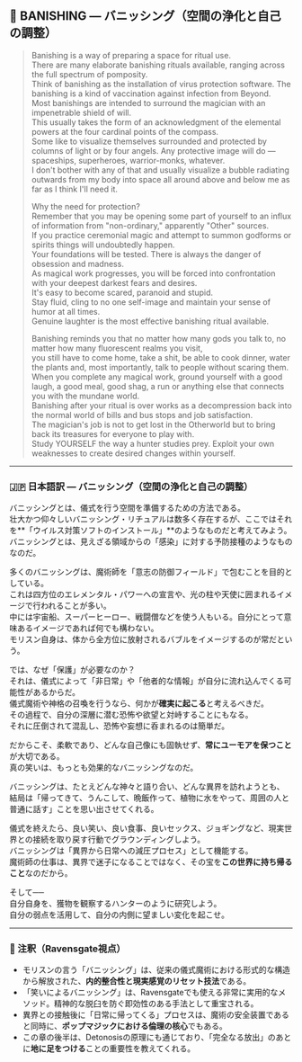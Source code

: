 ## 🧹 BANISHING — バニッシング（空間の浄化と自己の調整）

> Banishing is a way of preparing a space for ritual use.  
> There are many elaborate banishing rituals available, ranging across the full spectrum of pomposity.  
> Think of banishing as the installation of virus protection software. The banishing is a kind of vaccination against infection from Beyond.  
> Most banishings are intended to surround the magician with an impenetrable shield of will.  
> This usually takes the form of an acknowledgment of the elemental powers at the four cardinal points of the compass.  
> Some like to visualize themselves surrounded and protected by columns of light or by four angels. Any protective image will do — spaceships, superheroes, warrior-monks, whatever.  
> I don't bother with any of that and usually visualize a bubble radiating outwards from my body into space all around above and below me as far as I think I'll need it.  
> 
> Why the need for protection?  
> Remember that you may be opening some part of yourself to an influx of information from "non-ordinary," apparently "Other" sources.  
> If you practice ceremonial magic and attempt to summon godforms or spirits things will undoubtedly happen.  
> Your foundations will be tested. There is always the danger of obsession and madness.  
> As magical work progresses, you will be forced into confrontation with your deepest darkest fears and desires.  
> It's easy to become scared, paranoid and stupid.  
> Stay fluid, cling to no one self-image and maintain your sense of humor at all times.  
> Genuine laughter is the most effective banishing ritual available.  
> 
> Banishing reminds you that no matter how many gods you talk to, no matter how many fluorescent realms you visit,  
> you still have to come home, take a shit, be able to cook dinner, water the plants and, most importantly, talk to people without scaring them.  
> When you complete any magical work, ground yourself with a good laugh, a good meal, good shag, a run or anything else that connects you with the mundane world.  
> Banishing after your ritual is over works as a decompression back into the normal world of bills and bus stops and job satisfaction.  
> The magician's job is not to get lost in the Otherworld but to bring back its treasures for everyone to play with.  
> Study YOURSELF the way a hunter studies prey. Exploit your own weaknesses to create desired changes within yourself.

---

### 🇯🇵 日本語訳 — バニッシング（空間の浄化と自己の調整）

バニッシングとは、儀式を行う空間を準備するための方法である。  
壮大かつ仰々しいバニッシング・リチュアルは数多く存在するが、ここではそれを**「ウイルス対策ソフトのインストール」**のようなものだと考えてみよう。  
バニッシングとは、見えざる領域からの「感染」に対する予防接種のようなものなのだ。

多くのバニッシングは、魔術師を「意志の防御フィールド」で包むことを目的としている。  
これは四方位のエレメンタル・パワーへの宣言や、光の柱や天使に囲まれるイメージで行われることが多い。  
中には宇宙船、スーパーヒーロー、戦闘僧などを使う人もいる。自分にとって意味あるイメージであれば何でも構わない。  
モリスン自身は、体から全方位に放射されるバブルをイメージするのが常だという。

では、なぜ「保護」が必要なのか？  
それは、儀式によって「非日常」や「他者的な情報」が自分に流れ込んでくる可能性があるからだ。  
儀式魔術や神格の召喚を行うなら、何かが**確実に起こる**と考えるべきだ。  
その過程で、自分の深層に潜む恐怖や欲望と対峙することにもなる。  
それに圧倒されて混乱し、恐怖や妄想に呑まれるのは簡単だ。

だからこそ、柔軟であり、どんな自己像にも固執せず、**常にユーモアを保つこと**が大切である。  
真の笑いは、もっとも効果的なバニッシングなのだ。

バニッシングは、たとえどんな神々と語り合い、どんな異界を訪れようとも、  
結局は「帰ってきて、うんこして、晩飯作って、植物に水をやって、周囲の人と普通に話す」ことを思い出させてくれる。

儀式を終えたら、良い笑い、良い食事、良いセックス、ジョギングなど、現実世界との接続を取り戻す行動でグラウンディングしよう。  
バニッシングは「異界から日常への減圧プロセス」として機能する。  
魔術師の仕事は、異界で迷子になることではなく、その宝を**この世界に持ち帰ること**なのだから。

そして──  
自分自身を、獲物を観察するハンターのように研究しよう。  
自分の弱点を活用して、自分の内側に望ましい変化を起こせ。

---

### 🐚 注釈（Ravensgate視点）

- モリスンの言う「バニッシング」は、従来の儀式魔術における形式的な構造から解放された、**内的整合性と現実感覚のリセット技法**である。
- 「笑いによるバニッシング」は、Ravensgateでも使える非常に実用的なメソッド。精神的な脱臼を防ぐ即効性のある手法として重宝される。
- 異界との接触後に「日常に帰ってくる」プロセスは、魔術の安全装置であると同時に、**ポップマジックにおける倫理の核心**でもある。
- この章の後半は、Detonosisの原理にも通じており、「完全なる放出」のあとに**地に足をつける**ことの重要性を教えてくれる。

